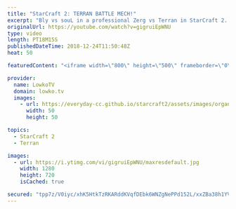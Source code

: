```yaml
---
title: "StarCraft 2: TERRAN BATTLE MECH!"
excerpt: "Bly vs souL in a professional Zerg vs Terran in StarCraft 2. Subscribe for more videos: http://lowko.tv/youtube More Battlecruiser games: https://youtu.be/l-bX-iu7AZ0  Battle Mech is a relatively new term in StarCraft 2. Ever since players have been playing Hellion Cyclone based compositions, it has"
originalUrl: https://youtube.com/watch?v=gigruiEpWNU
type: video
length: PT18M15S
publishedDateTime: 2018-12-24T11:50:48Z
heat: 50

featuredContent: "<iframe width=\"800\" height=\"500\" frameborder=\"0\" src=\"https://www.youtube.com/embed/gigruiEpWNU\" allow=\"accelerometer; autoplay; encrypted-media; gyroscope; picture-in-picture\" allowfullscreen></iframe>"

provider:
  name: LowkoTV
  domain: lowko.tv
  images:
    - url: https://everyday-cc.github.io/starcraft2/assets/images/organizations/lowko.tv-50x50.jpg
      width: 50
      height: 50

topics:
  - StarCraft 2
  - Terran

images:
  - url: https://i.ytimg.com/vi/gigruiEpWNU/maxresdefault.jpg
    width: 1280
    height: 720
    isCached: true

secured: "tpp7z/V0iyc/xhK5HtkTzRKARddKVqfDEbk6WNZgNePPd152L/xxZBa38h1YVXxQcEkTbJ7yxVOCVIMDhLjNGIJ8opu9A6yT/c6AfQrgqY+XcJHD9vghquhV1MXMy5zzOmf7/rpA84tOehDxaXfge5ICDt4d9CmSW7UODZ926gXvpGy9vHkfOTKLrwMRXgvBr6JEaR8a0i16z2VSiHve7788aeQ8LAABlmhG8CFVrCpPW4vRzysyYxX9szcCPQhhANaGg1vUZFaXOkBlaJBBNJNNVUTMdAUcWa7iFiBFnX7MYD3S73+FnQ3KFNd6cpL+P/68XTeeaSLWyV588y0ZTe7ENiGV0BOYfl11EfBoLwwLZgIY/CzwzHeOPsukg6UmBFJMaAhHrTCPfvo8tdEGSo+qDxkeRZml3BIIrnJF6eU=;DvHD3Pn5owwtxpf05+sSHw=="
---
```


